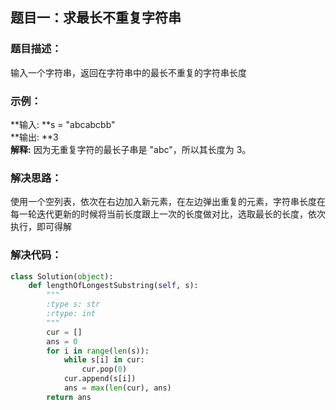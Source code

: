 <a name="VIFqk"></a>
## 题目一：求最长不重复字符串
<a name="S0V5R"></a>
### 题目描述：
输入一个字符串，返回在字符串中的最长不重复的字符串长度
<a name="TfzNo"></a>
### 示例：
**输入: **s = "abcabcbb" <br />**输出: **3  <br />**解释:** 因为无重复字符的最长子串是 "abc"，所以其长度为 3。
<a name="WBggN"></a>
### 解决思路：
使用一个空列表，依次在右边加入新元素，在左边弹出重复的元素，字符串长度在每一轮迭代更新的时候将当前长度跟上一次的长度做对比，选取最长的长度，依次执行，即可得解
<a name="DR7Dv"></a>
### 解决代码：
```python
class Solution(object):
    def lengthOfLongestSubstring(self, s):
        """
        :type s: str
        :rtype: int
        """
        cur = []
        ans = 0
        for i in range(len(s)):
            while s[i] in cur:
                cur.pop(0)
            cur.append(s[i])
            ans = max(len(cur), ans)
        return ans
```
